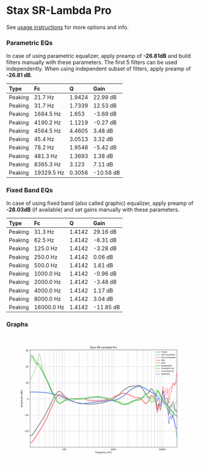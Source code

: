# Stax SR-Lambda Pro
See [usage instructions](https://github.com/jaakkopasanen/AutoEq#usage) for more options and info.

### Parametric EQs
In case of using parametric equalizer, apply preamp of **-26.81dB** and build filters manually
with these parameters. The first 5 filters can be used independently.
When using independent subset of filters, apply preamp of **-26.81 dB**.

| Type    | Fc         |      Q | Gain      |
|:--------|:-----------|:-------|:----------|
| Peaking | 21.7 Hz    | 1.9424 | 22.99 dB  |
| Peaking | 31.7 Hz    | 1.7339 | 12.53 dB  |
| Peaking | 1684.5 Hz  | 1.653  | -3.69 dB  |
| Peaking | 4190.2 Hz  | 1.1219 | -0.27 dB  |
| Peaking | 4564.5 Hz  | 4.4605 | 3.48 dB   |
| Peaking | 45.4 Hz    | 3.0513 | 3.32 dB   |
| Peaking | 78.2 Hz    | 1.9548 | -5.42 dB  |
| Peaking | 481.3 Hz   | 1.3693 | 1.38 dB   |
| Peaking | 8365.3 Hz  | 3.123  | 7.11 dB   |
| Peaking | 19329.5 Hz | 0.3056 | -10.58 dB |

### Fixed Band EQs
In case of using fixed band (also called graphic) equalizer, apply preamp of **-28.03dB**
(if available) and set gains manually with these parameters.

| Type    | Fc         |      Q | Gain      |
|:--------|:-----------|:-------|:----------|
| Peaking | 31.3 Hz    | 1.4142 | 29.16 dB  |
| Peaking | 62.5 Hz    | 1.4142 | -6.31 dB  |
| Peaking | 125.0 Hz   | 1.4142 | -3.28 dB  |
| Peaking | 250.0 Hz   | 1.4142 | 0.06 dB   |
| Peaking | 500.0 Hz   | 1.4142 | 1.61 dB   |
| Peaking | 1000.0 Hz  | 1.4142 | -0.96 dB  |
| Peaking | 2000.0 Hz  | 1.4142 | -3.48 dB  |
| Peaking | 4000.0 Hz  | 1.4142 | 1.17 dB   |
| Peaking | 8000.0 Hz  | 1.4142 | 3.04 dB   |
| Peaking | 16000.0 Hz | 1.4142 | -11.85 dB |

### Graphs
![](./Stax%20SR-Lambda%20Pro.png)